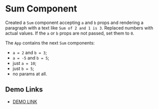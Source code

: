 # Sum Component

Created a `Sum` component accepting `a` and `b` props and rendering a paragraph with a text like `Sum of 2 and 1 is 3`. Replaced numbers with actual
values. If the `a` or `b` props are not passed, set them to `0`.

The `App` contains the next `Sum` components:

- `a = 2` and `b = 3`;
- `a = -5` and `b = 5`;
- just `a = 10`;
- just `b = 5`;
- no params at all.

## Demo Links

- [DEMO LINK](https://AndriiZakharenko.github.io/react_sum/)
